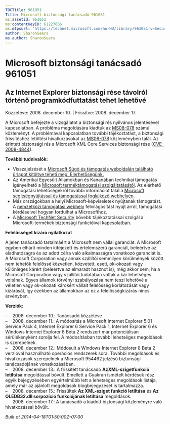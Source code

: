 ```yaml
---
TOCTitle: 961051
Title: Microsoft biztonsági tanácsadó 961051
ms:assetid: 961051
ms:contentKeyID: 61227666
ms:mtpsurl: 'https://technet.microsoft.com/hu-HU/library/961051(v=Security.10)'
author: SharonSears
ms.author: SharonSears
---
```




Microsoft biztonsági tanácsadó 961051
=====================================

Az Internet Explorer biztonsági rése távolról történő programkódfuttatást tehet lehetővé
----------------------------------------------------------------------------------------

Közzétéve: 2008. december 10. | Frissítve: 2008. december 17.

A Microsoft befejezte a vizsgálatot a biztonsági rés nyilvános jelentésével kapcsolatban. A probléma megoldására kiadtuk az [MS08-078](http://go.microsoft.com/fwlink/?linkid=137335) számú közleményt. A problémával kapcsolatban további tájékoztatást, a biztonsági frissítéshez letöltési hivatkozásokat az [MS06-078](http://go.microsoft.com/fwlink/?linkid=137335) közleményben talál. Az érintett biztonsági rés a Microsoft XML Core Services biztonsági rése ([CVE-2008-4844](http://www.cve.mitre.org/cgi-bin/cvename.cgi?name=cve-2008-4844)).

**További tudnivalók:**

-   Visszajelzését a [Microsoft Súgó és támogatás weboldalán található űrlapot kitöltve teheti meg. Elérhetőségünk.](https://support.microsoft.com/common/survey.aspx?scid=sw;en;1257&amp;showpage=1&amp;ws=technet&amp;sd=tech)
-   Az Amerikai Egyesült Államokban és Kanadában technikai támogatás igényelhető a [Microsoft terméktámogatási szolgáltatásától](http://go.microsoft.com/fwlink/?linkid=21131). Az elérhető támogatási lehetőségekről további információt talál a [Microsoft segítségnyújtással és támogatással foglalkozó webhelyén](http://support.microsoft.com/).
-   Más országokban a helyi Microsoft-képviseletek nyújtanak támogatást. A [nemzetközi támogatási webhely](http://go.microsoft.com/fwlink/?linkid=21155) felvilágosítást nyújt arról, támogatási kérdéseivel hogyan fordulhat a Microsofthoz.
-   A [Microsoft TechNet Security](http://go.microsoft.com/fwlink/?linkid=21132) bővebb tájékoztatással szolgál a Microsoft-termékek biztonsági funkcióival kapcsolatban.

**Felelősséget kizáró nyilatkozat**

A jelen tanácsadó tartalmáért a Microsoft nem vállal garanciát. A Microsoft egyben elhárít minden kifejezett és értelemszerű garanciát, beleértve az eladhatóságra és az adott célra való alkalmasságra vonatkozó garanciát is. A Microsoft Corporation vagy annak szállítói semmilyen körülmények között nem tehetők felelőssé közvetlen, közvetett, eseti, ok-okozati vagy különleges kárért (beleértve az elmaradt hasznot is), még akkor sem, ha a Microsoft Corporation vagy szállítói tudatában voltak a kár lehetséges voltának. Egyes államok törvényi szabályozása nem teszi lehetővé a véletlen vagy ok-okozati károkért vállalt felelősség korlátozását vagy kizárását, így ezekben az államokban az ez a felelősségkizárás nincs érvényben.

**Verziók:**

&ndash;&nbsp;&nbsp;&nbsp;&nbsp;2008. december 10.: Tanácsadó közzétéve  
&ndash;&nbsp;&nbsp;&nbsp;&nbsp;2008. december 11.: A módosítás a Microsoft Internet Explorer 5.01 Service Pack 4, Internet Explorer 6 Service Pack 1, Internet Explorer 6 és Windows Internet Explorer 8 Beta 2 rendszert már potenciálisan sérülékenyként sorolja fel. A módosításban további lehetséges megoldások is szerepelnek.  
&ndash;&nbsp;&nbsp;&nbsp;&nbsp;2008. december 12.: Módosult a Windows Internet Explorer 8 Beta 2 verzióval használható operációs rendszerek sora. További megoldások és hivatkozások szerepelnek a Microsoft 954462 jelzésű biztonsági tanácsadójának vonatkozásában.  
&ndash;&nbsp;&nbsp;&nbsp;&nbsp;2008. december 13.: A frissített tanácsadó **AzXML-szigetfunkció letiltása** megoldással bővült. Emellett a Gyakran ismételt kérdések rész egyik bejegyzésében egyértelműbb lett a lehetséges megoldások listája, amely már az ajánlott megoldások blogbejegyzését is tartalmazza.  
&ndash;&nbsp;&nbsp;&nbsp;&nbsp;2008. december 15.: Frissültek **Az XML-sziget funkció letiltása** és **Az OLEDB32.dll sorpozíció funkciójának letiltása** megoldások.  
&ndash;&nbsp;&nbsp;&nbsp;&nbsp;2008. december 17.: A tanácsadó a kiadott biztonsági közleményre való hivatkozással bővült.

*Built at 2014-04-18T01:50:00Z-07:00*
